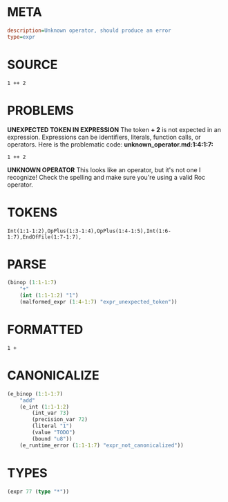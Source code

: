 # META
~~~ini
description=Unknown operator, should produce an error
type=expr
~~~
# SOURCE
~~~roc
1 ++ 2
~~~
# PROBLEMS
**UNEXPECTED TOKEN IN EXPRESSION**
The token **+ 2** is not expected in an expression.
Expressions can be identifiers, literals, function calls, or operators.
Here is the problematic code:
**unknown_operator.md:1:4:1:7:**
```roc
1 ++ 2
```


**UNKNOWN OPERATOR**
This looks like an operator, but it's not one I recognize!
Check the spelling and make sure you're using a valid Roc operator.

# TOKENS
~~~zig
Int(1:1-1:2),OpPlus(1:3-1:4),OpPlus(1:4-1:5),Int(1:6-1:7),EndOfFile(1:7-1:7),
~~~
# PARSE
~~~clojure
(binop (1:1-1:7)
	"+"
	(int (1:1-1:2) "1")
	(malformed_expr (1:4-1:7) "expr_unexpected_token"))
~~~
# FORMATTED
~~~roc
1 + 
~~~
# CANONICALIZE
~~~clojure
(e_binop (1:1-1:7)
	"add"
	(e_int (1:1-1:2)
		(int_var 73)
		(precision_var 72)
		(literal "1")
		(value "TODO")
		(bound "u8"))
	(e_runtime_error (1:1-1:7) "expr_not_canonicalized"))
~~~
# TYPES
~~~clojure
(expr 77 (type "*"))
~~~